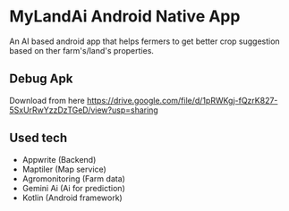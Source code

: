 # MyLandAi Android Native App
An AI based android app that helps fermers to get better crop suggestion based on ther farm's/land's properties.
## Debug Apk
Download from here https://drive.google.com/file/d/1pRWKgj-fQzrK827-5SxUrRwYzzDzTGeD/view?usp=sharing
## Used tech
- Appwrite (Backend)
- Maptiler (Map service)
- Agromonitoring (Farm data)
- Gemini Ai (Ai for prediction)
- Kotlin (Android framework)
